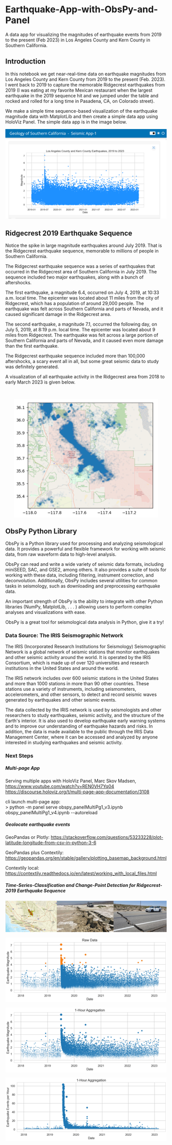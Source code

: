 # Earthquake-App-with-ObsPy-and-Panel
A data app for visualizing the magnitudes of earthquake events from 2019 to the present (Feb 2023) in Los Angeles County and Kern County in Southern California.
## Introduction

In this notebook we get near-real-time data on earthquake magnitudes from Los Angeles County and Kern County from 2019 to the present (Feb. 2023). I went back to 2019 to capture the memorable Ridgecrest earthquakes from 2019 (I was eating at my favorite Mexican restaurant when the largest earthquake in the 2019 sequence hit and we jumped under the table and rocked and rolled for a long time in Pasadena, CA, on Colorado street). 

We make a simple time sequence-based visualization of the earthquake magnitude data with MatplotLib and then create a simple data app using HoloViz Panel. The simple data app is in the image below. 

![](img/panel_simple1.png)

## Ridgecrest 2019 Earthquake Sequence

Notice the spike in large magnitude earthquakes around July 2019. That is the Ridgecrest earthquake sequence, memorable to millions of people in Southern California. 

The Ridgecrest earthquake sequence was a series of earthquakes that occurred in the Ridgecrest area of Southern California in July 2019. The sequence included two major earthquakes, along with a bunch of aftershocks.

The first earthquake, a magnitude 6.4, occurred on July 4, 2019, at 10:33 a.m. local time. The epicenter was located about 11 miles from the city of Ridgecrest, which has a population of around 29,000 people. The earthquake was felt across Southern California and parts of Nevada, and it caused significant damage in the Ridgecrest area.

The second earthquake, a magnitude 7.1, occurred the following day, on July 5, 2019, at 8:19 p.m. local time. The epicenter was located about 9 miles from Ridgecrest. The earthquake was felt across a large portion of Southern California and parts of Nevada, and it caused even more damage than the first earthquake.

The Ridgecrest earthquake sequence included more than 100,000 aftershocks, a scary event all in all, but some great seismic data to study was definitely generated.

A visualization of all earthquake activity in the Ridgecrest area from 2018 to early March 2023 is given below.

![]()<p align="center"> <img src="/img/ridgecrest_geospatial.png" width="450" height="370" align="center"/></p>

## ObsPy Python Library

ObsPy is a Python library used for processing and analyzing seismological data. It provides a powerful and flexible framework for working with seismic data, from raw waveform data to high-level analysis.

ObsPy can read and write a wide variety of seismic data formats, including miniSEED, SAC, and GSE2, among others. It also provides a suite of tools for working with these data, including filtering, instrument correction, and deconvolution. Additionally, ObsPy includes several utilities for common tasks in seismology, such as downloading and preprocessing earthquake data.

An important strength of ObsPy is the ability to integrate with other Python libraries (NumPy, MatplotLib, . . . ) allowing users to perform complex analyses and visualizations with ease.

ObsPy is a great tool for seismological data analysis in Python, give it a try!

### Data Source: The IRIS Seismographic Network

The IRIS (Incorporated Research Institutions for Seismology) Seismographic Network is a global network of seismic stations that monitor earthquakes and other seismic activity around the world. It is operated by the IRIS Consortium, which is made up of over 120 universities and research institutions in the United States and around the world.

The IRIS network includes over 600 seismic stations in the United States and more than 1000 stations in more than 90 other countries. These stations use a variety of instruments, including seismometers, accelerometers, and other sensors, to detect and record seismic waves generated by earthquakes and other seismic events.

The data collected by the IRIS network is used by seismologists and other researchers to study earthquakes, seismic activity, and the structure of the Earth's interior. It is also used to develop earthquake early warning systems and to improve our understanding of earthquake hazards and risks. In addition, the data is made available to the public through the IRIS Data Management Center, where it can be accessed and analyzed by anyone interested in studying earthquakes and seismic activity.

### Next Steps

##### Multi-page App

Serving multiple apps with HoloViz Panel, Marc Skov Madsen,     
https://www.youtube.com/watch?v=REN0VH7Yq04       
https://discourse.holoviz.org/t/multi-page-app-documentation/3108

cli launch multi-page app:     
    > python -m panel serve obspy_panelMultiPg1_v3.ipynb obspy_panelMultiPg1_v4.ipynb --autoreload
    
##### Geolocate earthquake events   

GeoPandas or Plotly: https://stackoverflow.com/questions/53233228/plot-latitude-longitude-from-csv-in-python-3-6   

GeoPandas plus Contextily: https://geopandas.org/en/stable/gallery/plotting_basemap_background.html   

Contextily local: https://contextily.readthedocs.io/en/latest/working_with_local_files.html

##### Time-Series-Classification and Change-Point Detection for Ridgecrest-2019 Earthquake Sequence

![](img/ridgecrest_triplet1.png)

![](img/ridgecrest_seq1.png)

![](img/ridgecrest_seq2.png)

![](img/ridgecrest_seq3.png)

